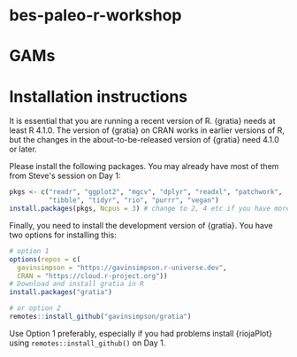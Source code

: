 # bes-paleo-r-workshop

# GAMs

# Installation instructions

It is essential that you are running a recent version of R. {gratia} needs at least R 4.1.0. The version of {gratia} on CRAN works in earlier versions of R, but the changes in the about-to-be-released version of {gratia} need 4.1.0 or later.

Please install the following packages. You may already have most of them from Steve's session on Day 1:

```r
pkgs <- c("readr", "ggplot2", "mgcv", "dplyr", "readxl", "patchwork",
          "tibble", "tidyr", "rio", "purrr", "vegan")
install.packages(pkgs, Ncpus = 3) # change to 2, 4 etc if you have more cores
```

Finally, you need to install the development version of {gratia}. You have two options for installing this:

```r
# option 1
options(repos = c(
  gavinsimpson = "https://gavinsimpson.r-universe.dev",
  CRAN = "https://cloud.r-project.org"))
# Download and install gratia in R
install.packages("gratia")

# or option 2
remotes::install_github("gavinsimpson/gratia")
```

Use Option 1 preferably, especially if you had problems install {riojaPlot} using `remotes::install_github()` on Day 1.
